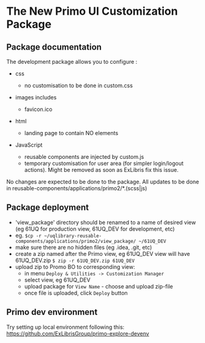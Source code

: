 # The New Primo UI Customization Package

## Package documentation

The development package allows you to configure :

- css
  - no customisation to be done in custom.css
  
- images includes
  - favicon.ico 
  
- html
  - landing page to contain NO elements

- JavaScript
  - reusable components are injected by custom.js
  - temporary customisation for user area (for simpler login/logout actions). Might be removed as soon as ExLibris fix this issue.
  
No changes are expected to be done to the package. All updates to be done in reusable-components/applications/primo2/*.(scss|js)

## Package deployment

- 'view_package' directory should be renamed to a name of desired view (eg 61UQ for production view, 61UQ_DEV for development, etc) 
- eg. `$cp -r ~/uqlibrary-reusable-components/applications/primo2/view_package/ ~/61UQ_DEV`
- make sure there are no hidden files (eg .idea, .git, etc)
- create a zip named after the Primo view, eg 61UQ_DEV view will have 61UQ_DEV.zip `$ zip -r 61UQ_DEV.zip 61UQ_DEV`
- upload zip to Promo BO to corresponding view:
  - in menu `Deploy & Utilities -> Customization Manager`  
  - select view, eg 61UQ_DEV
  - upload package for `View Name` - choose and upload zip-file
  - once file is uploaded, click `Deploy` button

## Primo dev environment

Try setting up local environment following this: https://github.com/ExLibrisGroup/primo-explore-devenv














